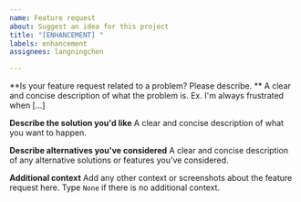 ```yaml
---
name: Feature request
about: Suggest an idea for this project
title: "[ENHANCEMENT] "
labels: enhancement
assignees: langningchen

---
```


**Is your feature request related to a problem? Please describe. **
A clear and concise description of what the problem is. Ex. I'm always frustrated when [...]

**Describe the solution you'd like**
A clear and concise description of what you want to happen.

**Describe alternatives you've considered**
A clear and concise description of any alternative solutions or features you've considered.

**Additional context**
Add any other context or screenshots about the feature request here. Type `None` if there is no additional context.
